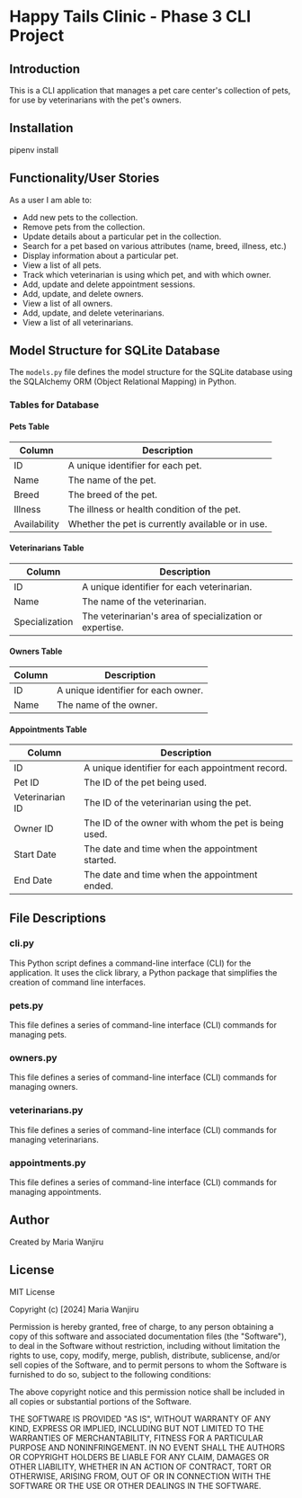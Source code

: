 # Happy Tails Clinic - Phase 3 CLI Project

## Introduction
This is a CLI application that manages a pet care center's collection of pets, for use by veterinarians with the pet's owners.

## Installation
pipenv install

## Functionality/User Stories
As a user I am able to:

* Add new pets to the collection.
* Remove pets from the collection.
* Update details about a particular pet in the collection.
* Search for a pet based on various attributes (name, breed, illness, etc.)
* Display information about a particular pet.
* View a list of all pets.
* Track which veterinarian is using which pet, and with which owner.
* Add, update and delete appointment sessions.
* Add, update, and delete owners.
* View a list of all owners.
* Add, update, and delete veterinarians.
* View a list of all veterinarians.

## Model Structure for SQLite Database
The `models.py` file defines the model structure for the SQLite database using the SQLAlchemy ORM (Object Relational Mapping) in Python.

### Tables for Database

#### Pets Table
| Column | Description |
| --- | --- |
| ID | A unique identifier for each pet. |
| Name | The name of the pet. |
| Breed | The breed of the pet. |
| Illness | The illness or health condition of the pet. |
| Availability | Whether the pet is currently available or in use. |

#### Veterinarians Table
| Column | Description |
| --- | --- |
| ID | A unique identifier for each veterinarian. |
| Name | The name of the veterinarian. |
| Specialization | The veterinarian's area of specialization or expertise. |

#### Owners Table
| Column | Description |
| --- | --- |
| ID | A unique identifier for each owner. |
| Name | The name of the owner. |

#### Appointments Table
| Column | Description |
| --- | --- |
| ID | A unique identifier for each appointment record. |
| Pet ID | The ID of the pet being used. |
| Veterinarian ID | The ID of the veterinarian using the pet. |
| Owner ID | The ID of the owner with whom the pet is being used. |
| Start Date | The date and time when the appointment started. |
| End Date | The date and time when the appointment ended. |

## File Descriptions

### cli.py
This Python script defines a command-line interface (CLI) for the application. It uses the click library, a Python package that simplifies the creation of command line interfaces.

### pets.py
This file defines a series of command-line interface (CLI) commands for managing pets.

### owners.py
This file defines a series of command-line interface (CLI) commands for managing owners.

### veterinarians.py
This file defines a series of command-line interface (CLI) commands for managing veterinarians.

### appointments.py
This file defines a series of command-line interface (CLI) commands for managing appointments.

## Author
Created by Maria Wanjiru

## License
MIT License

Copyright (c) [2024] Maria Wanjiru 

Permission is hereby granted, free of charge, to any person obtaining a copy of this software and associated documentation files (the "Software"), to deal in the Software without restriction, including without limitation the rights to use, copy, modify, merge, publish, distribute, sublicense, and/or sell copies of the Software, and to permit persons to whom the Software is furnished to do so, subject to the following conditions:

The above copyright notice and this permission notice shall be included in all copies or substantial portions of the Software.

THE SOFTWARE IS PROVIDED "AS IS", WITHOUT WARRANTY OF ANY KIND, EXPRESS OR IMPLIED, INCLUDING BUT NOT LIMITED TO THE WARRANTIES OF MERCHANTABILITY, FITNESS FOR A PARTICULAR PURPOSE AND NONINFRINGEMENT. IN NO EVENT SHALL THE AUTHORS OR COPYRIGHT HOLDERS BE LIABLE FOR ANY CLAIM, DAMAGES OR OTHER LIABILITY, WHETHER IN AN ACTION OF CONTRACT, TORT OR OTHERWISE, ARISING FROM, OUT OF OR IN CONNECTION WITH THE SOFTWARE OR THE USE OR OTHER DEALINGS IN THE SOFTWARE.